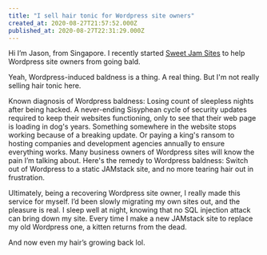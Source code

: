 ```yaml
---
title: "I sell hair tonic for Wordpress site owners"
created_at: 2020-08-27T21:57:52.000Z
published_at: 2020-08-27T22:31:29.000Z
---
```

Hi I’m Jason, from Singapore. I recently started [Sweet Jam Sites](https://sweetjamsites.com) to help Wordpress site owners from going bald. 

  

Yeah, Wordpress-induced baldness is a thing. A real thing. But I'm not really selling hair tonic here. 

  

Known diagnosis of Wordpress baldness: Losing count of sleepless nights after being hacked. A never-ending Sisyphean cycle of security updates required to keep their websites functioning, only to see that their web page is loading in dog's years. Something somewhere in the website stops working because of a breaking update. Or paying a king's ransom to hosting companies and development agencies annually to ensure everything works. Many business owners of Wordpress sites will know the pain I’m talking about. Here's the remedy to Wordpress baldness: Switch out of Wordpress to a static JAMstack site, and no more tearing hair out in frustration. 

  

Ultimately, being a recovering Wordpress site owner, I really made this service for myself. I’d been slowly migrating my own sites out, and the pleasure is real. I sleep well at night, knowing that no SQL injection attack can bring down my site. Every time I make a new JAMstack site to replace my old Wordpress one, a kitten returns from the dead.

  

And now even my hair’s growing back lol.
